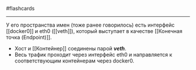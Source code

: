 #flashcards 
***
У его пространства имен (тоже ранее говорилось) есть интерфейс [[docker0]] и eth0 ([[veth]]), который выступает в качестве [[Конечная точка (Endpoint)]].
- Хост и [[Контейнер]] соединены парой ***veth***.
- Весь трафик проходит через интерфейс eth0 и направляется к соответствующим контейнерам через docker0.
